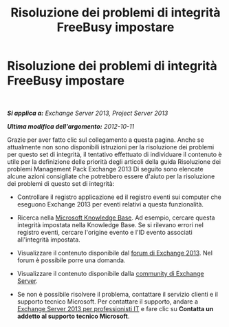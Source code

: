 ﻿---
title: Risoluzione dei problemi di integrità FreeBusy impostare
TOCTitle: Risoluzione dei problemi di integrità FreeBusy impostare
ms:assetid: 4650171e-f359-443a-8471-3baa7fc41fc7
ms:mtpsurl: https://technet.microsoft.com/it-it/library/ms.exch.scom.freebusy(v=EXCHG.150)
ms:contentKeyID: 54652907
ms.date: 12/15/2016
mtps_version: v=EXCHG.150
ms.translationtype: HT
---

# Risoluzione dei problemi di integrità FreeBusy impostare

 

_**Si applica a:** Exchange Server 2013, Project Server 2013_

_**Ultima modifica dell'argomento:** 2012-10-11_

Grazie per aver fatto clic sul collegamento a questa pagina. Anche se attualmente non sono disponibili istruzioni per la risoluzione dei problemi per questo set di integrità, il tentativo effettuato di individuare il contenuto è utile per la definizione delle priorità degli articoli della guida Risoluzione dei problemi Management Pack Exchange 2013 Di seguito sono elencate alcune azioni consigliate che potrebbero essere d'aiuto per la risoluzione dei problemi di questo set di integrità:

  - Controllare il registro applicazione ed il registro eventi sui computer che eseguono Exchange 2013 per eventi relativi a questa funzionalità.

  - Ricerca nella [Microsoft Knowledge Base](https://go.microsoft.com/fwlink/p/?linkid=18175). Ad esempio, cercare questa integrità impostata nella Knowledge Base. Se si rilevano errori nel registro eventi, cercare l'origine evento e l'ID evento associati all'integrità impostata.

  - Visualizzare il contenuto disponibile dal [forum di Exchange 2013](https://go.microsoft.com/fwlink/p/?linkid=257903). Nel forum è possibile porre una domanda.

  - Visualizzare il contenuto disponibile dalla [community di Exchange Server](https://go.microsoft.com/fwlink/p/?linkid=14927).

  - Se non è possibile risolvere il problema, contattare il servizio clienti e il supporto tecnico Microsoft. Per contattare il supporto, andare a [Exchange Server 2013 per professionisti IT](https://go.microsoft.com/fwlink/p/?linkid=402506) e fare clic su **Contatta un addetto al supporto tecnico Microsoft**.

